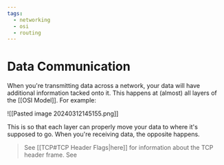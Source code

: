 ```yaml
---
tags:
  - networking
  - osi
  - routing
---
```

# Data Communication

When you're transmitting data across a network, your data will have additional information tacked onto it. This happens at (almost) all layers of the [[OSI Model]]. For example:

![[Pasted image 20240312145155.png]]

This is so that each layer can properly move your data to where it's supposed to go. When you're receiving data, the opposite happens.

>See [[TCP#TCP Header Flags|here]] for information about the TCP header frame.
>See 